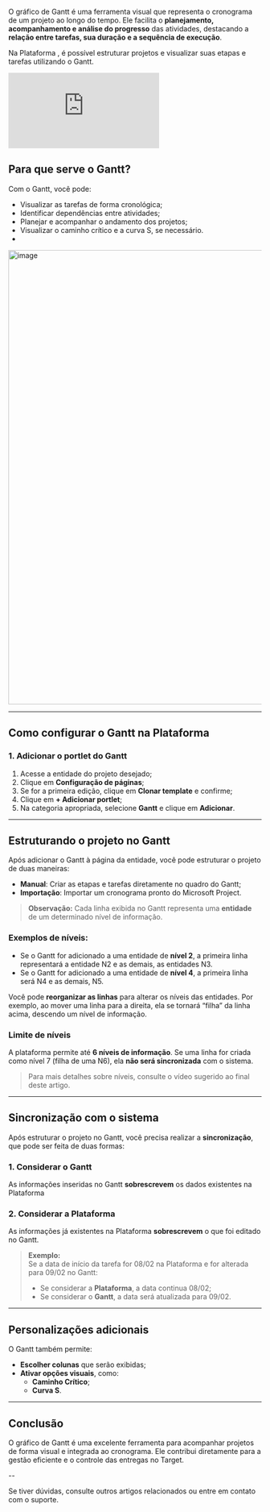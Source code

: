 O gráfico de Gantt é uma ferramenta visual que representa o cronograma de um projeto ao longo do tempo. Ele facilita o **planejamento, acompanhamento e análise do progresso** das atividades, destacando a **relação entre tarefas, sua duração e a sequência de execução**.

Na Plataforma , é possível estruturar projetos e visualizar suas etapas e tarefas utilizando o Gantt.


<div class="video-container">
  <iframe
    src="https://player.vimeo.com/video/1121192383"
    title="Tutoria Vimeo"
    frameborder="0"
    allow="autoplay; fullscreen; picture-in-picture"
    allowfullscreen>
  </iframe>
</div>

## Para que serve o Gantt?

Com o Gantt, você pode:

- Visualizar as tarefas de forma cronológica;
- Identificar dependências entre atividades;
- Planejar e acompanhar o andamento dos projetos;
- Visualizar o caminho crítico e a curva S, se necessário.
- 

  <img width="1895" height="902" alt="image" src="https://github.com/user-attachments/assets/2ee46412-eab8-4f0a-b962-3fae55245d19" />


---

## Como configurar o Gantt na Plataforma

### 1. Adicionar o portlet do Gantt

1. Acesse a entidade do projeto desejado;
2. Clique em **Configuração de páginas**;
3. Se for a primeira edição, clique em **Clonar template** e confirme;
4. Clique em **+ Adicionar portlet**;
5. Na categoria apropriada, selecione **Gantt** e clique em **Adicionar**.

---

## Estruturando o projeto no Gantt

Após adicionar o Gantt à página da entidade, você pode estruturar o projeto de duas maneiras:

- **Manual**: Criar as etapas e tarefas diretamente no quadro do Gantt;
- **Importação**: Importar um cronograma pronto do Microsoft Project.

> **Observação:** Cada linha exibida no Gantt representa uma **entidade** de um determinado nível de informação.

### Exemplos de níveis:

- Se o Gantt for adicionado a uma entidade de **nível 2**, a primeira linha representará a entidade N2 e as demais, as entidades N3.
- Se o Gantt for adicionado a uma entidade de **nível 4**, a primeira linha será N4 e as demais, N5.

Você pode **reorganizar as linhas** para alterar os níveis das entidades. Por exemplo, ao mover uma linha para a direita, ela se tornará “filha” da linha acima, descendo um nível de informação.

### Limite de níveis

A plataforma permite até **6 níveis de informação**. Se uma linha for criada como nível 7 (filha de uma N6), ela **não será sincronizada** com o sistema.

> Para mais detalhes sobre níveis, consulte o vídeo sugerido ao final deste artigo.

---

## Sincronização com o sistema

Após estruturar o projeto no Gantt, você precisa realizar a **sincronização**, que pode ser feita de duas formas:

### 1. Considerar o Gantt

As informações inseridas no Gantt **sobrescrevem** os dados existentes na Plataforma

### 2. Considerar a Plataforma

As informações já existentes na Plataforma **sobrescrevem** o que foi editado no Gantt.

> **Exemplo:**  
> Se a data de início da tarefa for 08/02 na Plataforma e for alterada para 09/02 no Gantt:  
> - Se considerar a **Plataforma**, a data continua 08/02;  
> - Se considerar o **Gantt**, a data será atualizada para 09/02.

---

## Personalizações adicionais

O Gantt também permite:

- **Escolher colunas** que serão exibidas;
- **Ativar opções visuais**, como:
  - **Caminho Crítico**;
  - **Curva S**.

---

## Conclusão

O gráfico de Gantt é uma excelente ferramenta para acompanhar projetos de forma visual e integrada ao cronograma. Ele contribui diretamente para a gestão eficiente e o controle das entregas no Target.

--

Se tiver dúvidas, consulte outros artigos relacionados ou entre em contato com o suporte.
